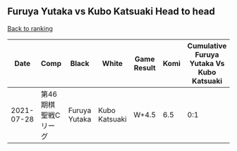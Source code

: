 ## Furuya Yutaka vs Kubo Katsuaki Head to head

[Back to ranking](../../index.md)




| **Date** | **Comp** | **Black** | **White** | **Game Result** | **Komi** | **Cumulative Furuya Yutaka Vs Kubo Katsuaki** | **Furuya Yutaka Streak** | **Kubo Katsuaki Streak** | 
| --- | --- | --- | --- | --- | --- | --- | --- | --- |
| 2021-07-28 | 第46期棋聖戦Cリーグ | Furuya Yutaka | Kubo Katsuaki | W+4.5 | 6.5 | 0:1 | 0 | 1 |




